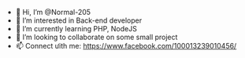 - 👋 Hi, I’m @Normal-205
- 👀 I’m interested in Back-end developer
- 🌱 I’m currently learning PHP, NodeJS
- 💞️ I’m looking to collaborate on some small project
- 📫 Connect ưith me: https://www.facebook.com/100013239010456/
